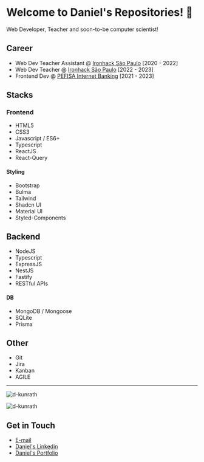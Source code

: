 # Welcome to Daniel's Repositories! :wave:

Web Developer, Teacher and soon-to-be computer scientist!

## Career
- Web Dev Teacher Assistant @ [Ironhack São Paulo](https://www.ironhack.com) [2020 - 2022]
- Web Dev Teacher @ [Ironhack São Paulo](https://www.ironhack.com) [2022 - 2023]
- Frontend Dev @ [PEFISA Internet Banking](https://ibpj.pefisa.com.br) [2021 - 2023]

## Stacks
### Frontend
- HTML5
- CSS3
- Javascript / ES6+
- Typescript
- ReactJS
- React-Query
#### Styling
- Bootstrap
- Bulma
- Tailwind
- Shadcn UI
- Material UI
- Styled-Components

## Backend
- NodeJS
- Typescript
- ExpressJS
- NestJS
- Fastify
- RESTful APIs
#### DB
- MongoDB / Mongoose
- SQLite
- Prisma

## Other
- Git
- Jira
- Kanban
- AGILE

---
<p><img src="https://github-readme-stats.vercel.app/api?username=d-kunrath&show_icons=true&locale=en" alt="d-kunrath" /></p>

<p><img src="https://github-readme-stats.vercel.app/api/top-langs?username=d-kunrath&show_icons=true&locale=en&layout=compact" alt="d-kunrath" /></p>

## Get in Touch
- [E-mail](mailto:dkunrath@gmail.com)
- [Daniel's Linkedin](https://www.linkedin.com/in/daniel-k-albanez)
- [Daniel's Portfolio](https://dev-dk.vercell.app)
